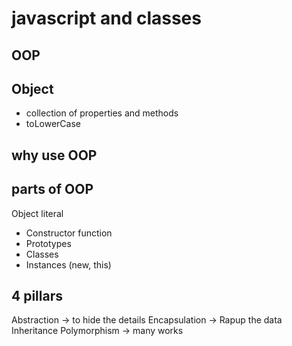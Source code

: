 # javascript and classes

## OOP

## Object
- collection of properties and methods
- toLowerCase

## why use OOP

## parts of OOP
Object literal 

- Constructor function
- Prototypes
- Classes
- Instances (new, this)


## 4 pillars
Abstraction    -> to hide the details
Encapsulation  -> Rapup the data
Inheritance
Polymorphism     -> many works